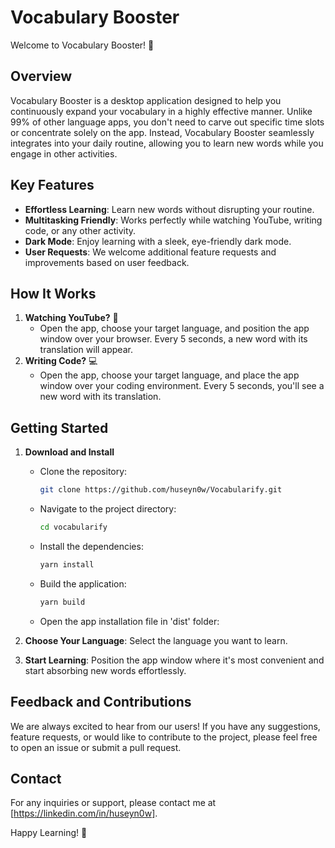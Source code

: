 # Vocabulary Booster

Welcome to Vocabulary Booster! 🚀

## Overview

Vocabulary Booster is a desktop application designed to help you continuously expand your vocabulary in a highly effective manner. Unlike 99% of other language apps, you don't need to carve out specific time slots or concentrate solely on the app. Instead, Vocabulary Booster seamlessly integrates into your daily routine, allowing you to learn new words while you engage in other activities.

## Key Features

- **Effortless Learning**: Learn new words without disrupting your routine.
- **Multitasking Friendly**: Works perfectly while watching YouTube, writing code, or any other activity.
- **Dark Mode**: Enjoy learning with a sleek, eye-friendly dark mode.
- **User Requests**: We welcome additional feature requests and improvements based on user feedback.

## How It Works

1. **Watching YouTube?** 🎥
   - Open the app, choose your target language, and position the app window over your browser. Every 5 seconds, a new word with its translation will appear.
2. **Writing Code?** 💻
   - Open the app, choose your target language, and place the app window over your coding environment. Every 5 seconds, you'll see a new word with its translation.

## Getting Started

1. **Download and Install**

   - Clone the repository:
     ```bash
     git clone https://github.com/huseyn0w/Vocabularify.git
     ```
   - Navigate to the project directory:
     ```bash
     cd vocabularify
     ```
   - Install the dependencies:
     ```bash
     yarn install
     ```
   - Build the application:
     ```bash
     yarn build
     ```
   - Open the app installation file in 'dist' folder:

2. **Choose Your Language**: Select the language you want to learn.
3. **Start Learning**: Position the app window where it's most convenient and start absorbing new words effortlessly.

## Feedback and Contributions

We are always excited to hear from our users! If you have any suggestions, feature requests, or would like to contribute to the project, please feel free to open an issue or submit a pull request.

## Contact

For any inquiries or support, please contact me at [https://linkedin.com/in/huseyn0w].

Happy Learning! 🌟
